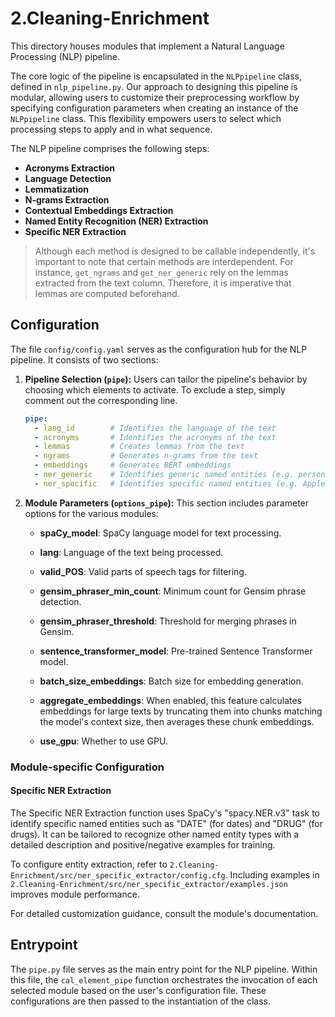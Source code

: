 # 2.Cleaning-Enrichment

This directory houses modules that implement a Natural Language Processing (NLP) pipeline.

The core logic of the pipeline is encapsulated in the `NLPpipeline` class, defined in `nlp_pipeline.py`. Our approach to designing this pipeline is modular, allowing users to customize their preprocessing workflow by specifying configuration parameters when creating an instance of the `NLPpipeline` class. This flexibility empowers users to select which processing steps to apply and in what sequence.

The NLP pipeline comprises the following steps:

- **Acronyms Extraction**
- **Language Detection**
- **Lemmatization**
- **N-grams Extraction**
- **Contextual Embeddings Extraction**
- **Named Entity Recognition (NER) Extraction**
- **Specific NER Extraction**

> Although each method is designed to be callable independently, it's important to note that certain methods are interdependent. For instance, `get_ngrams` and `get_ner_generic` rely on the lemmas extracted from the text column. Therefore, it is imperative that lemmas are computed beforehand.

## Configuration

The file `config/config.yaml` serves as the configuration hub for the NLP pipeline. It consists of two sections:

1. **Pipeline Selection (`pipe`):**
   Users can tailor the pipeline's behavior by choosing which elements to activate. To exclude a step, simply comment out the corresponding line.

   ```yaml
   pipe:
     - lang_id        # Identifies the language of the text
     - acronyms       # Identifies the acronyms of the text
     - lemmas         # Creates lemmas from the text
     - ngrams         # Generates n-grams from the text
     - embeddings     # Generates BERT embeddings
     - ner_generic    # Identifies generic named entities (e.g. person, location, organization)
     - ner_specific   # Identifies specific named entities (e.g. Apple, Microsoft, New York)
   ```

2. **Module Parameters (`options_pipe`):**
   This section includes parameter options for the various modules:
   - **spaCy_model**: SpaCy language model for text processing.

   - **lang**: Language of the text being processed.

   - **valid_POS**: Valid parts of speech tags for filtering.

   - **gensim_phraser_min_count**: Minimum count for Gensim phrase detection.

   - **gensim_phraser_threshold**: Threshold for merging phrases in Gensim.

   - **sentence_transformer_model**: Pre-trained Sentence Transformer model.

   - **batch_size_embeddings**: Batch size for embedding generation.

   - **aggregate_embeddings**: When enabled, this feature calculates embeddings for large texts by truncating them into chunks matching the model's context size, then averages these chunk embeddings.

   - **use_gpu**: Whether to use GPU.


### Module-specific Configuration

#### Specific NER Extraction

The Specific NER Extraction function uses SpaCy's "spacy.NER.v3" task to identify specific named entities such as "DATE" (for dates) and "DRUG" (for drugs). It can be tailored to recognize other named entity types with a detailed description and positive/negative examples for training.

To configure entity extraction, refer to `2.Cleaning-Enrichment/src/ner_specific_extractor/config.cfg`. Including examples in `2.Cleaning-Enrichment/src/ner_specific_extractor/examples.json` improves module performance.

For detailed customization guidance, consult the module's documentation.

## Entrypoint

The `pipe.py` file serves as the main entry point for the NLP pipeline. Within this file, the `cal_element_pipe` function orchestrates the invocation of each selected module based on the user's configuration file. These configurations are then passed to the instantiation of the class.